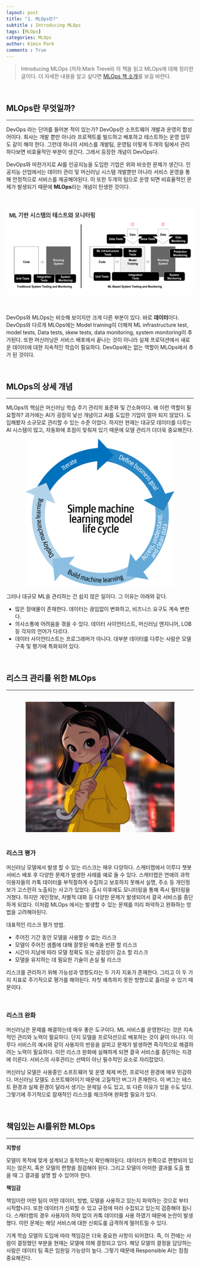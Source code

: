 ```yaml
---
layout: post
title: "1. MLOps란?"
subtitle : Introducing MLOps
tags: [MLOps]
categories: MLOps
author: Kimin Park
comments : True
---
```


> Introducing MLOps (저자:Mark Treveil) 의 책을 읽고 MLOps에 대해 정리한 글이다. 더 자세한 내용을 알고 싶다면 [MLOps 책 소개](https://pebpung.github.io/2021/01/14/MLOps0.html)를 보길 바란다.

<br>

## MLOps란 무엇일까?

---

DevOps 라는 단어를 들어본 적이 있는가? DevOps란 소프트웨어 개발과 운영의 합성어이다. 회사는 개발 뿐만 아니라 프로젝트를 빌드하고 배포하고 테스트하는 운영 업무도 같이 해야 한다. 그런데 하나의 서비스를 개발팀, 운영팀 이렇게 두개의 팀에서 관리하다보면 비효율적인 부분이 생긴다. 그래서 등장한 개념이 DevOps다. 

DevOps와 마찬가지로 AI를 인공지능을 도입한 기업은 위와 비슷한 문제가 생긴다. 인공지능 산업에서는 데이터 관리 및 머신러닝 시스템 개발뿐만 아니라 서비스 운영을 통해 안정적으로 서비스를 제공해야된다. 이 또한 두개의 팀으로 운영 되면 비효율적인 문제가 발생되기 때문에 **MLOps**라는 개념이 탄생한 것이다. 

<br>

![flow](/assets/img/2021-01-14/mlops-1/Untitled.png)


<br>

DevOps와 MLOps는 비슷해 보이지만 크게 다른 부분이 있다. 바로 **데이터**이다. DevOps와 다르게 MLOps에는 Model training이 더해져 ML infrastructure test, model tests, Data tests, skew tests, data monitoring, system monitoring이 추가된다. 또한 머신러닝은 서비스 배포에서 끝나는 것이 아니라 실제 프로덕션에서 새로운 데이터에 대한 지속적인 학습이 필요하다. DevOps에는 없는 역할이 MLOps에서 추가 된 것이다. 

<br>

## MLOps의 상세 개념

---

MLOps의 핵심은 머신러닝 학습 주기 관리의 표준화 및 간소화이다. 왜 이런 역할이 필요할까? 과거에는 AI가 굉장히 낯선 개념이고 AI를 도입한 기업이 얼마 되지 않았다. 도입해봤자 소규모로 관리할 수 있는 수준 이었다. 하지만 현재는 대규모 데이터를 다루는 AI 시스템이 많고, 자동화에 초점이 맞춰져 있기 때문에 모델 관리가 더더욱 중요해진다. 
<br>

<center><img src="/assets/img/2021-01-14/mlops-1/Untitled%201.png" width="400"></center>

그러나 대규모 ML을 관리하는 건 쉽지 않은 일이다. 그 이유는 아래와 같다.

- 많은 장애물이 존재한다. 데이터는 끊임없이 변화하고, 비즈니스 요구도 계속 변한다.
- 의사소통에 어려움을 겪을 수 있다. 데이터 사이언티스트, 머신러닝 엔지니어, LOB 등 각자의 언어가 다르다.
- 데이터 사이언티스트는 프로그래머가 아니다. 대부분 데이터를 다루는 사람은 모델 구축 및 평가에 특화되어 있다.

<br>

## 리스크 관리를 위한 MLOps

---
<br>

<center><img src="/assets/img/2021-01-14/mlops-1/Untitled%202.png" width="400" alt="AI 이루다, 스캐터랩 제공"></center>


<br>


### 리스크 평가

머신러닝 모델에서 발생 할 수 있는 리스크는 매우 다양하다. 스캐터랩에서 이루다 챗봇 서비스 배포 후 다양한 문제가 발생한 사례를 예로 들 수 있다. 스캐터랩은 연애의 과학 이용자들의 카톡 데이터를 부적절하게 수집하고 보호하지 못해서 실명, 주소 등 개인정보가 고스란히 노출되는 사고가 있었다. 출시 이후에도 모니터링을 통해 즉시 필터링을 거쳤다. 하지만 개인정보, 차별적 대화 등 다양한 문제가 발생되어서 결국 서비스를 중단하게 되었다. 이처럼 MLOps 에서는 발생할 수 있는 문제를 미리 파악하고 완화하는 방법을 고려해야된다. 

대표적인 리스크 평가 방법.

- 주어진 기간 동안 모델을 사용할 수 없는 리스크
- 모델이 주어진 샘플에 대해 잘못된 예측을 반환 할 리스크
- 시간이 지남에 따라 모델 정확도 또는 공정성이 감소 할 리스크
- 모델을 유지하는 데 필요한 기술이 손실 될 리스크

리스크를 관리하기 위해 가능성과 영향도라는 두 가지 지표가 존재한다. 그리고 이 두 가지 지표로 주기적으로 평가를 해야된다. 자칫 예측하지 못한 방향으로 흘러갈 수 있기 때문이다. 

<br>

### 리스크 완화

머신러닝은 문제를 해결하는데 매우 좋은 도구이다. ML 서비스를 운영한다는 것은 지속적인 관리와 노력이 필요하다. 단지 모델을 프로덕션으로 배포하는 것이 끝이 아니다. 이루다 서비스의 예시와 같이 사용자의 반응을 살피고 문제가 발생하면 즉각적으로 해결하려는 노력이 필요하다. 이런 리스크 완화에 실패하게 되면 결국 서비스를 중단하는 지경에 이른다. 서비스의 사후관리는 선택이 아닌 필수적인 요소로 자리잡았다. 

머신러닝 모델은 사용중인 소프트웨어 및 운영 체제 버전, 프로덕션 환경에 매우 민감하다. 머신러닝 모델도 소프트웨어이기 때문에 고질적인 버그가 존재한다. 이 버그는 테스트 환경과 실제 환경이 달라서 생기는 문제일 수도 있고, 또 다른 이유가 있을 수도 있다. 그렇기에 주기적으로 잠재적인 리스크를 체크하며 완화할 필요가 있다. 

<br>

## 책임있는 AI를위한 MLOps

---

**지향성** 

모델이 목적에 맞게 설계되고 동작하는지 확인해야된다. 데이터가 한쪽으로 편향되어 있지는 않은지, 혹은 모델의 편향을 점검해야 된다. 그리고 모델이 어떠한 결과를 도출 했을 때 그 결과를 설명 할 수 있어야 한다. 

**책임감**

책임이란 어떤 팀이 어떤 데이터, 방법, 모델을 사용하고 있는지 파악하는 것으로 부터 시작합니다. 또한 데이터가 신뢰할 수 있고 규정에 따라 수집되고 있는지 검증해야 됩니다. 스캐터랩의 경우 사용자의 허락 없이 카톡 데이터를 사용 하였기 때문에 논란이 발생했다. 이런 문제는 해당 서비스에 대한 신뢰도를 급격하게 떨어트릴 수 있다. 

기계 학습 모델의 도입에 따라 책임감은 더욱 중요한 사항이 되어졌다. 즉, 이 전에는 사람이 결정했던 부분을 현재는 모델에 의해 결정되고 있다. 해당 모델의 결정을 담당하는 사람은 데이터 팀 혹은 임원일 가능성이 높다. 그렇기 때문에 Responsible AI는 점점 중요해진다.